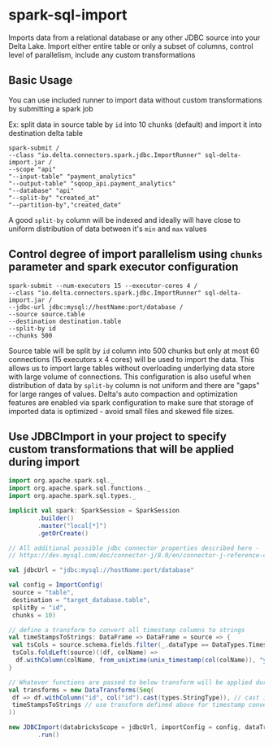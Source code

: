 # spark-sql-import

 Imports data from a relational database or any other JDBC source into your Delta Lake. 
 Import either entire table or only a subset of columns, control level of parallelism, 
 include any custom transformations

## Basic Usage

You can use included runner to import data without custom transformations by submitting
a spark job

Ex: split data in source table by `id` into 10 chunks (default) and import it into 
destination delta table

```shell script
spark-submit /
--class "io.delta.connectors.spark.jdbc.ImportRunner" sql-delta-import.jar /
--scope "api"
"--input-table" "payment_analytics"
"--output-table" "sqoop_api.payment_analytics"
"--database" "api"
"--split-by" "created_at"
"--partition-by","created_date"
```
A good `split-by` column will be indexed and ideally will have close to uniform distribution
of data between it's `min` and `max` values

## Control degree of import parallelism using `chunks` parameter and spark executor configuration

```shell script
spark-submit --num-executors 15 --executor-cores 4 /
--class "io.delta.connectors.spark.jdbc.ImportRunner" sql-delta-import.jar /
--jdbc-url jdbc:mysql://hostName:port/database /
--source source.table
--destination destination.table
--split-by id
--chunks 500
```
Source table will be split by `id` column into 500 chunks but only at most 60 connections 
(15 executors x 4 cores) will be used to import the data. This allows us to import large 
tables without overloading underlying data store with large volume of connections. This 
configuration is also useful when distribution of data by `split-by` column is not uniform 
and there are "gaps" for large ranges of values. Delta's auto compaction and optimization 
features are enabled via spark configuration to make sure that storage of imported data is 
optimized - avoid small files and skewed file sizes. 

## Use JDBCImport in your project to specify custom transformations that will be applied during import

```scala
import org.apache.spark.sql._
import org.apache.spark.sql.functions._
import org.apache.spark.sql.types._

implicit val spark: SparkSession = SparkSession
        .builder()
        .master("local[*]")
        .getOrCreate()

// All additional possible jdbc connector properties described here -
// https://dev.mysql.com/doc/connector-j/8.0/en/connector-j-reference-configuration-properties.html

val jdbcUrl = "jdbc:mysql://hostName:port/database"

val config = ImportConfig(
 source = "table",
 destination = "target_database.table",
 splitBy = "id",
 chunks = 10)

// define a transform to convert all timestamp columns to strings
val timeStampsToStrings: DataFrame => DataFrame = source => {
 val tsCols = source.schema.fields.filter(_.dataType == DataTypes.TimestampType).map(_.name)
 tsCols.foldLeft(source)((df, colName) =>
  df.withColumn(colName, from_unixtime(unix_timestamp(col(colName)), "yyyy-MM-dd HH:mm:ss.S")))
}

// Whatever functions are passed to below transform will be applied during import
val transforms = new DataTransforms(Seq(
 df => df.withColumn("id", col("id").cast(types.StringType)), // cast id column to string
 timeStampsToStrings // use transform defined above for timestamp conversion
))

new JDBCImport(databricksScope = jdbcUrl, importConfig = config, dataTransform = transforms)
        .run()
```
